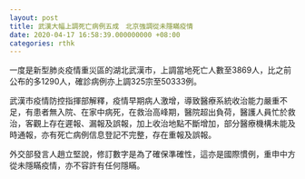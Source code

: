 ```yaml
---
layout: post
title: 武漢大幅上調死亡病例五成　北京強調從未隱瞞疫情
date: 2020-04-17 16:58:39.000000000 +08:00
categories: rthk
---
```


一度是新型肺炎疫情重災區的湖北武漢市，上調當地死亡人數至3869人，比之前公布的多1290人，確診病例亦上調325宗至50333例。

武漢市疫情防控指揮部解釋，疫情早期病人激增，導致醫療系統收治能力嚴重不足，有患者無入院、在家中病死，在救治高峰期，醫院超出負荷，醫護人員忙於救治，客觀上存在遲報、漏報及誤報，加上收治地點不斷增加，部分醫療機構未能及時通報，亦有死亡病例信息登記不完整，存在重報及誤報。

外交部發言人趙立堅說，修訂數字是為了確保準確性，這亦是國際慣例，重申中方從未隱瞞疫情，亦不容許有任何隱瞞。
